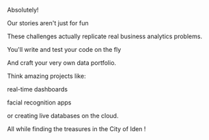 Absolutely!

Our stories aren't just for fun

These challenges actually replicate real business analytics problems.

You'll write and test your code on the fly

And craft your very own data portfolio.

Think amazing projects like:

real-time dashboards

facial recognition apps

or creating live databases on the cloud.

All while finding the treasures in the City of Iden !
